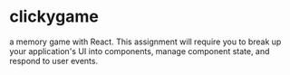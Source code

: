 # clickygame
a memory game with React. This assignment will require you to break up your application's UI into components, manage component state, and respond to user events.
